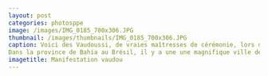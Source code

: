 ```yaml
---
layout: post
categories: photosppe
image: /images/IMG_0185_700x306.JPG
thumbnail: /images/thumbnails/IMG_0185_700x306.JPG
caption: Voici des Vaudoussi, de vraies maîtresses de cérémonie, lors des trois jours annuels de manifesttions traditionnelles. Elles font objet de véritables cultes de respect lorsqu’elles  sont de sortie. Ce sont elles qui précèdent le carnaval suivies d’une foule des déguisements les plus fous. A leur présence la foule ne doit chanter qu’une seule et même chanson, celle des vaudoussi. Lorsqu’elles s’éclipsent temporairement, les carnavaliers se livrent à tous les défoulements possibles et inimaginables émaillés de chansons diverses et variées même les plus crues.
Dans la province de Bahia au Brésil, il y a une une magnifique ville de nom de Porto Seguro qui étonnament présente paysages qu’Agbodrafo entre mer lacs. On pratique aussi à Bahia au Brésil trois jours de déguisements annuels combinés aux manifestations de vaudou. Porto Sguro sur les côtes Atlantique au Togo aurait-il déteint sur Porto Seguro au Brésil dans les sillages de l’esclavage ?
imagetitle: Manifestation vaudou
---
```

